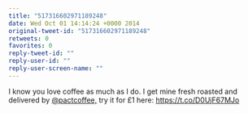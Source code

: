 ```yaml
---
title: "517316602971189248"
date: Wed Oct 01 14:14:24 +0000 2014
original-tweet-id: "517316602971189248"
retweets: 0
favorites: 0
reply-tweet-id: ""
reply-user-id: ""
reply-user-screen-name: ""
---
```

I know you love coffee as much as I do. I get mine fresh roasted and delivered by <a href="https://twitter.com/pactcoffee,">@pactcoffee,</a> try it for £1 here: <a href="https://t.co/D0UjF67MJo">https://t.co/D0UjF67MJo</a>
